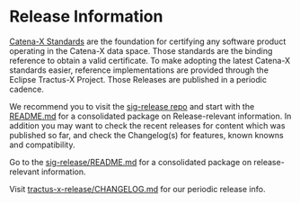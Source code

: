 # Release Information

[Catena-X Standards](https://catena-x.net/de/standard-library) are the foundation for certifying any software product operating in the Catena-X data space. Those standards are the binding reference to obtain a valid certificate. To make adopting the latest Catena-X standards easier, reference implementations are provided through the Eclipse Tractus-X Project. Those Releases are published in a periodic cadence.

We recommend you to visit the [sig-release repo](https://github.com/eclipse-tractusx/sig-release) and start with the [README.md](https://github.com/eclipse-tractusx/sig-release/blob/main/README.md) for a consolidated package on Release-relevant information.
In addition you may want to check the recent releases for content which was published so far, and check the Changelog(s) for features, known knowns and compatibility.

Go to the [sig-release/README.md](https://github.com/eclipse-tractusx/sig-release/blob/main/README.md) for a consolidated package on release-relevant information.

Visit [tractus-x-release/CHANGELOG.md](https://github.com/eclipse-tractusx/tractus-x-release/blob/main/CHANGELOG.md) for our periodic release info.
